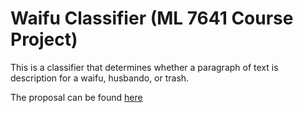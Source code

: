 # Waifu Classifier (ML 7641 Course Project)

This is a classifier that determines whether a paragraph of text is description for a waifu, husbando, or trash.

The proposal can be found [here](docs/proposal.md)
